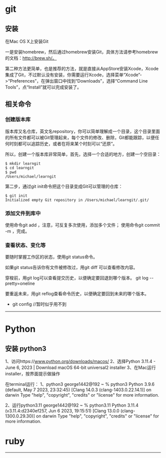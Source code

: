 # git

## 安装

在Mac OS X上安装Git

一是安装homebrew，然后通过homebrew安装Git，具体方法请参考homebrew的文档：http://brew.sh/。

第二种方法更简单，也是推荐的方法，就是直接从AppStore安装Xcode，Xcode集成了Git，不过默认没有安装，你需要运行Xcode，选择菜单“Xcode”->“Preferences”，在弹出窗口中找到“Downloads”，选择“Command Line Tools”，点“Install”就可以完成安装了。



## 相关命令

### 创建版本库

版本库又名仓库，英文名repository，你可以简单理解成一个目录，这个目录里面的所有文件都可以被Git管理起来，每个文件的修改、删除，Git都能跟踪，以便任何时刻都可以追踪历史，或者在将来某个时刻可以“还原”。

所以，创建一个版本库非常简单，首先，选择一个合适的地方，创建一个空目录：

````
$ mkdir learngit
$ cd learngit
$ pwd
/Users/michael/learngit
````

第二步，通过git init命令把这个目录变成Git可以管理的仓库：
````
$ git init
Initialized empty Git repository in /Users/michael/learngit/.git/
````
### 添加文件到库中

使用命令git add <file>，注意，可反复多次使用，添加多个文件；
使用命令git commit -m <message>，完成。

### 查看状态、变化等

要随时掌握工作区的状态，使用git status命令。

如果git status告诉你有文件被修改过，用git diff <file> 可以查看修改内容。

穿梭前，用git log可以查看提交历史，以便确定要回退到哪个版本。
git log --pretty=oneline

要重返未来，用git reflog查看命令历史，以便确定要回到未来的哪个版本。

- git config
  //暂时似乎用不到

---

# Python

## 安装 python3

1、访问https://www.python.org/downloads/macos/
2、选择Python 3.11.4 - June 6, 2023 | Download macOS 64-bit universal2 installer
3、在Mac运行 installer，按界面提示做操作

在terminal运行：
1、python3
george1442@192 ~ % python3
Python 3.9.6 (default, May  7 2023, 23:32:45) 
[Clang 14.0.3 (clang-1403.0.22.14.1)] on darwin
Type "help", "copyright", "credits" or "license" for more information.

2、运行python3.11
george1442@192 ~ % python3.11
Python 3.11.4 (v3.11.4:d2340ef257, Jun  6 2023, 19:15:51) [Clang 13.0.0 (clang-1300.0.29.30)] on darwin
Type "help", "copyright", "credits" or "license" for more information.

# ruby

---


